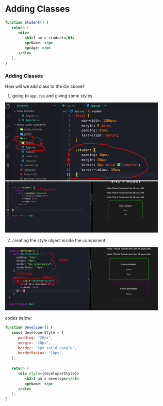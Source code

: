# Adding Classes

```jsx
function Student() {
   return (
      <div>
         <h3>I am a student</h3>
         <p>Name: </p>
         <p>Age: </p>
      </div>
   );
}
```

### Adding Classes

How will we add class to the div above?

1. going to `app.css` and giving some styles

<img src="attachments/Pasted image 20240307214908.png">

<img src="attachments/Pasted image 20240307215056.png">

2. creating the style object inside the component

<img src="attachments/Pasted image 20240307220023.png">

codes below:

```jsx
function Developer() {
   const developerStyle = {
      padding: "20px",
      margin: "20px",
      border: "2px solid purple",
      borderRadius: "10px",
   };

   return (
      <div style={developerStyle}>
         <h3>I am a developer</h3>
         <p>Name: </p>
      </div>
   );
}
```
